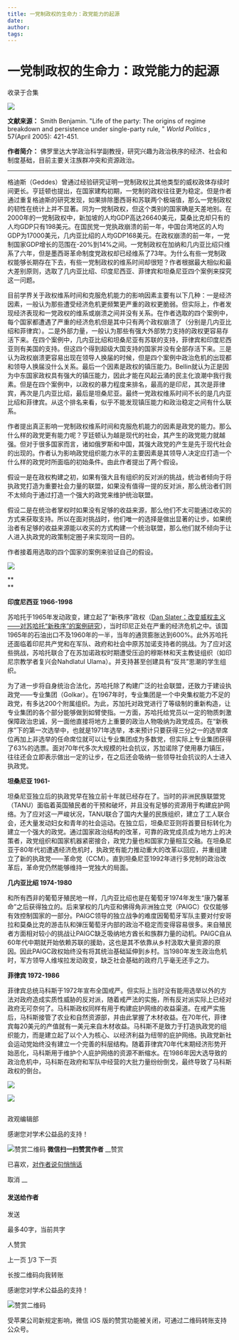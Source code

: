 ```yaml
---
title: 一党制政权的生命力：政党能力的起源
date: 
author: 
tags: 
---
```

# 一党制政权的生命力：政党能力的起源


收录于合集

<img src='/images/590/2.png' width='auto' />

**文献来源：** Smith Benjamin. "Life of the party: The origins of regime breakdown
and persistence under single-party rule, " _World Politics_ , 57(April 2005):
421-451.

 **作者简介：** 佛罗里达大学政治科学副教授，研究兴趣为政治秩序的经济、社会和制度基础，目前主要关注族群冲突和资源政治。

* * *

  

格迪斯（Geddes）曾通过经验研究证明一党制政权比其他类型的威权政体存续时间更长。亨廷顿也提出，在国家建构初期，一党制的政权往往更为稳定。但是作者通过重复格迪斯的研究发现，如果排除墨西哥和苏联两个极端值，那么一党制政权的韧性在统计上并不显著。同为一党制政权，但这个类别的国家确是天差地别。在2000年的一党制政权中，新加坡的人均GDP高达26640美元，莫桑比克却只有的人均GDP只有198美元。在国民党一党执政崩溃的前一年，中国台湾地区的人均GDP为17000美元，几内亚比绍的人均GDP168美元。在政权崩溃的前一年，一党制国家GDP增长的范围在-20%到14%之间。一党制政权在加纳和几内亚比绍只维系了六年，但是墨西哥革命制度党政权却已经维系了73年。为什么有些一党制政权能够长期存在下去，有些一党制政权的维系时间却很短？作者根据最大相似和最大差别原则，选取了几内亚比绍、印度尼西亚、菲律宾和坦桑尼亚四个案例来探究这一问题。

  

目前学界关于政权维系时间和克服危机能力的影响因素主要有以下几种：一是经济因素，一般认为那些遭受经济危机更频繁更严重的政权更脆弱。但实际上，作者发现经济表现和一党政权的维系或崩溃之间并没有关系。在作者选取的四个案例中，每个国家都遭遇了严重的经济危机但是其中只有两个政权崩溃了（分别是几内亚比绍和菲律宾）。二是外部力量，一般认为那些有强大外部势力支持的政权更容易存活下来。在四个案例中，几内亚比绍和坦桑尼亚有苏联的支持，菲律宾和印度尼西亚则有美国的支持。但这四个得到超级大国支持的国家并没有全部存活下来。三是认为政权崩溃更容易出现在领导人换届的时候，但是四个案例中政治危机的出现都和领导人换届没什么关系。最后一个因素是政权的镇压能力。Bellin就认为正是因为中东国家政权具有强大的镇压能力，因此才能在风起云涌的民主化浪潮中我行我素。但是在四个案例中，以政权的暴力程度来排名，最高的是印尼，其次是菲律宾，再次是几内亚比绍，最后是坦桑尼亚。最终一党政权维系时间不长的是几内亚比绍和菲律宾。从这个排名来看，似乎不能发现镇压能力和政治稳定之间有什么联系。

  

作者提出真正影响一党制政权维系时间和克服危机能力的因素是政党的能力。那么什么样的政党更有能力呢？亨廷顿认为越是现代的社会，其产生的政党能力就越强。但对于很多国家而言，诸如俄罗斯和中国，其强大政党的产生是先于现代社会的出现的。作者认为影响政党组织能力水平的主要因素是其领导人决定应打造一个什么样的政党时所面临的初始条件。由此作者提出了两个假设。

  

假设一是在政权构建之初，如果有强大且有组织的反对派的挑战，统治者倾向于将执政党打造为重要社会力量的联盟，如果没有值得一提的反对派，那么统治者们则不太倾向于通过打造一个强大的政党来维护统治联盟。

  

假设二是在统治者掌权时如果没有足够的收益来源，那么他们不太可能通过收买的方式来获取支持。所以在面对挑战时，他们唯一的选择是做出显著的让步。如果统治者有足够的收益来源能以收买的方式构建一个统治联盟，那么他们就不倾向于让人进入执政党的政策制定圈子来实现同一目的。

  

作者接着用选取的四个国家的案例来验证自己的假设。

  

![](/images/590/3.png)

 **  
**

 **印度尼西亚 1966-1998**

  

苏哈托于1965年发动政变，建立起了“新秩序”政权（[Dan
Slater：改变威权主义——对苏哈托“新秩序”的案例研究](http://mp.weixin.qq.com/s?__biz=MzI5ODY0MTQ1OA==&mid=2247483784&idx=1&sn=8db9160df4f9e7ae9d8558e2a96cbc43&chksm=eca3f0d5dbd479c324493a55d8b9b4446d8bd2ce409754fb6d44840b3fff3e52c9a0991ec0d2&scene=21#wechat_redirect)），当时印尼正处在严重的经济危机之中。该国1965年的石油出口不及1960年的一半，当年的通货膨胀达到600%。此外苏哈托还面临着印尼共产党和在军队、政府和社会中原苏加诺支持者的挑战。为了应对这些挑战，苏哈托联合了在苏加诺政权时期遭受压迫的穆斯林和天主教徒组织（如印尼宗教学者复兴会Nahdlatul
Ulama）。并支持甚至创建具有“反共”思潮的学生组织。

  

为了进一步将自身统治合法化，苏哈托除了构建广泛的社会联盟，还致力于建设执政党——专业集团（Golkar）。在1967年时，专业集团是一个中央集权能力不足的政党，有多达200个附属组织。为此，苏加托对政党进行了等级制的重新构造，让专业集团的各个部分能够做到如臂使指。一方面，苏哈托给党员以一定的物质刺激保障政治忠诚，另一面他直接将地方上重要的政治人物吸纳为政党成员。在“新秩序”下的第一次选举中，也就是1971年选举，本来预计只要获得三分之一的选举席位再加上非选举的任命席位就可以让专业集团成为多数党，但实际上专业集团获得了63%的选票。面对70年代多次大规模的社会抗议，苏加诺除了使用暴力镇压，往往还会立即表示做出一定的让步，在之后还会吸纳一些领导社会抗议的人士进入执政党。

**坦桑尼亚 1961-**

  

坦桑尼亚独立后的执政党早在独立前十年就已经存在了。当时的非洲民族联盟党（TANU）面临着英国殖民者的干预和破坏，并且没有足够的资源用于构建庇护网络。为了应对这一严峻状况，TANU联合了国内大量的民族组织，建立了工人联合会，还大量发动妇女和青年的社会运动。在独立后，坦桑尼亚则将首要目标转化为建立一个强大的政党。通过国家政治结构的改革，可靠的政党成员成为地方上的决策者，政党组织和国家机器紧密接合，政党力量也和国家力量相互交融。在坦桑尼亚于80年代初遭遇经济危机时，执政党有能力推动重大的改革以回应，并重组建立了新的执政党——革命党（CCM）。直到坦桑尼亚1992年进行多党制的政治改革后，革命党仍然能够维持一党独大的局面。

**几内亚比绍 1974-1980**

  

和所有西非的葡萄牙殖民地一样，几内亚比绍也是在葡萄牙1974年发生“康乃馨革命”之后获得独立的。后来掌权的几内亚和佛得角非洲独立党（PAIGC）仅仅能够有效控制国家的一部分。PAIGC领导的独立战争的难度因葡萄牙军队主要对付安哥拉和莫桑比克的游击队和弹压葡萄牙内部的政治不稳定而变得容易很多。来自殖民者方面相对较小的挑战让PAIGC缺乏吸纳地方酋长和族群力量的动机。PAIGC自从60年代中期就开始依赖苏联的援助，这也是其不依靠从乡村汲取大量资源的原因。因此PAIGC政权始终没有将其统治基础延伸到乡村。当1980年发生政治危机时，军方领导人维埃拉发动政变，缺乏社会基础的政府几乎毫无还手之力。

**菲律宾 1972-1986**

  

菲律宾总统马科斯于1972年宣布全国戒严。但实际上当时没有能用选举以外的方法对政府造成实质性威胁的反对派，随着戒严法的实施，所有反对派实际上已经对政府无可奈何了。马科斯政权同样有用于构建庇护网络的收益渠道。在戒严实施后，马科斯接管了农业和自然资源部，并由此掌握了木材收益。在70年代，菲律宾每20美元的产值就有一美元来自木材收益。马科斯不是致力于打造执政党的组织能力，而是建立起了以个人为核心、以经济利益为纽带的庇护网络。执政党新社会运动党始终没有建立一个完善的科层结构。随着菲律宾70年代末期经济形势开始恶化，马科斯用于维护个人庇护网络的资源不断缩水。在1986年因大选导致的政治危机中，马科斯在政府和军队中经营的大批力量纷纷倒戈，最终导致了马科斯政权的倒台。

  

![](/images/590/4.png)

  

![](/images/590/5.png)

  

  

![]()

政观编辑部

感谢您对学术公益品的支持！

![赞赏二维码]() **微信扫一扫赞赏作者** __赞赏

已喜欢，[对作者说句悄悄话](javascript:;)

取消 __

#### 发送给作者

发送

最多40字，当前共字

[](javascript:;) 人赞赏

上一页 [1](javascript:;)/3 下一页

长按二维码向我转账

感谢您对学术公益品的支持！

![赞赏二维码]()

受苹果公司新规定影响，微信 iOS 版的赞赏功能被关闭，可通过二维码转账支持公众号。

